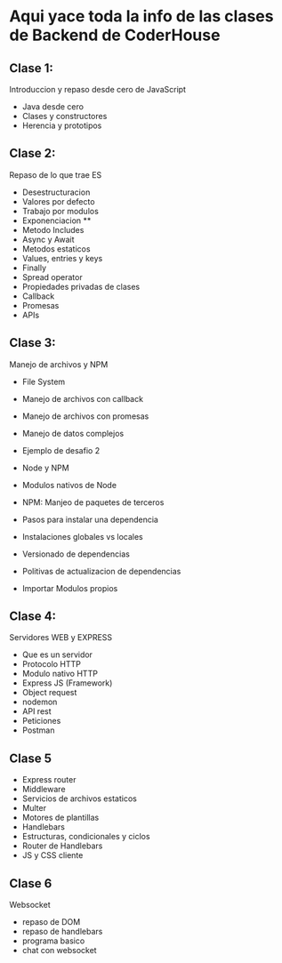 # Aqui yace toda la info de las clases de Backend de CoderHouse

## Clase 1:

Introduccion y repaso desde cero de JavaScript

- Java desde cero
- Clases y constructores
- Herencia y prototipos

## Clase 2:

Repaso de lo que trae ES

- Desestructuracion
- Valores por defecto
- Trabajo por modulos
- Exponenciacion **
- Metodo Includes
- Async y Await
- Metodos estaticos
- Values, entries y keys
- Finally
- Spread operator
- Propiedades privadas de clases
- Callback
- Promesas
- APIs

## Clase 3:

Manejo de archivos y NPM

- File System

- Manejo de archivos con callback

- Manejo de archivos con promesas

- Manejo de datos complejos

- Ejemplo de desafio 2

- Node y NPM

- Modulos nativos de Node

- NPM: Manjeo de paquetes de terceros

- Pasos para instalar una dependencia

- Instalaciones globales vs locales

- Versionado de dependencias

- Politivas de actualizacion de dependencias

- Importar Modulos propios

## Clase 4:

Servidores WEB y EXPRESS

- Que es un servidor
- Protocolo HTTP
- Modulo nativo HTTP
- Express JS (Framework)
- Object request
- nodemon
- API rest
- Peticiones
- Postman

## Clase 5

- Express router
- Middleware
- Servicios de archivos estaticos
- Multer
- Motores de plantillas
- Handlebars
- Estructuras, condicionales y ciclos
- Router de Handlebars
- JS y CSS cliente

## Clase 6

Websocket

- repaso de DOM
- repaso de handlebars
- programa basico
- chat con websocket